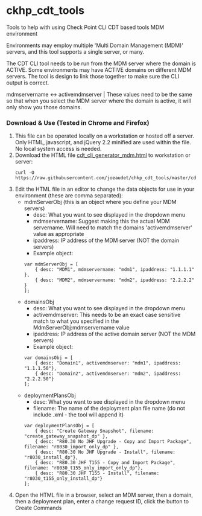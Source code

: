 # ckhp_cdt_tools
Tools to help with using Check Point CLI CDT based tools MDM environment

Environments may employ multiple 'Multi Domain Management (MDM)' servers, and this tool supports a single server, or many.

The CDT CLI tool needs to be run from the MDM server where the domain is ACTIVE.
Some environments may have ACTIVE domains on different MDM servers. The tool is design to link those together to make sure the CLI output is correct.

mdmservername <-> activemdmserver | These values need to be the same so that when you select the MDM server where the domain is active, it will only show you those domains.

### Download & Use (Tested in Chrome and Firefox)
1. This file can be operated locally on a workstation or hosted off a server. Only HTML, javascript, and jQuery 2.2 minified are used within the file. No local system access is needed.
1. Download the HTML file [cdt_cli_generator_mdm.html](https://raw.githubusercontent.com/joeaudet/chkp_cdt_tools/master/cdt_cli_generators/cdt_cli_generator_mdm.html) to workstation or server:
	```
	curl -O https://raw.githubusercontent.com/joeaudet/chkp_cdt_tools/master/cdt_cli_generators/cdt_cli_generator_mdm.html
	```
1. Edit the HTML file in an editor to change the data objects for use in your environment (these are comma separated):
	- mdmServerObj (this is an object where you define your MDM servers)
		- desc: What you want to see displayed in the dropdown menu
		- mdmservername: Suggest making this the actual MDM servername. Will need to match the domains 'activemdmserver' value as appropriate
		- ipaddress: IP address of the MDM server (NOT the domain servers)
		- Example object:
		```
		var mdmServerObj = [
			{ desc: "MDM1", mdmservername: "mdm1", ipaddress: "1.1.1.1" },
			{ desc: "MDM2", mdmservername: "mdm2", ipaddress: "2.2.2.2" }
		];
		```
	- domainsObj
		- desc: What you want to see displayed in the dropdown menu
		- activemdmserver: This needs to be an exact case sensitive match to what you specified in the MdmServerObj:mdmservername value
		- ipaddress: IP address of the active domain server (NOT the MDM servers)
		- Example object:
		```
		var domainsObj = [
			{ desc: "Domain1", activemdmserver: "mdm1", ipaddress: "1.1.1.50"},
			{ desc: "Domain2", activemdmserver: "mdm2", ipaddress: "2.2.2.50"}
		];
		```
	- deploymentPlansObj
		- desc: What you want to see displayed in the dropdown menu
		- filename: The name of the deployment plan file name (do not include .xml - the tool will append it)
		```
		var deploymentPlansObj = [
			{ desc: "Create Gateway Snapshot", filename: "create_gateway_snapshot_dp" },
			{ desc: "R80.30 No JHF Upgrade - Copy and Import Package", filename: "r8030_import_only_dp" },
			{ desc: "R80.30 No JHF Upgrade - Install", filename: "r8030_install_dp"},
			{ desc: "R80.30 JHF T155 - Copy and Import Package", filename: "r8030_t155_only_import_only_dp"},
			{ desc: "R80.30 JHF T155 - Install", filename: "r8030_t155_only_install_dp"}
		];
		```
1. Open the HTML file in a browser, select an MDM server, then a domain, then a deployment plan, enter a change request ID, click the button to Create Commands
